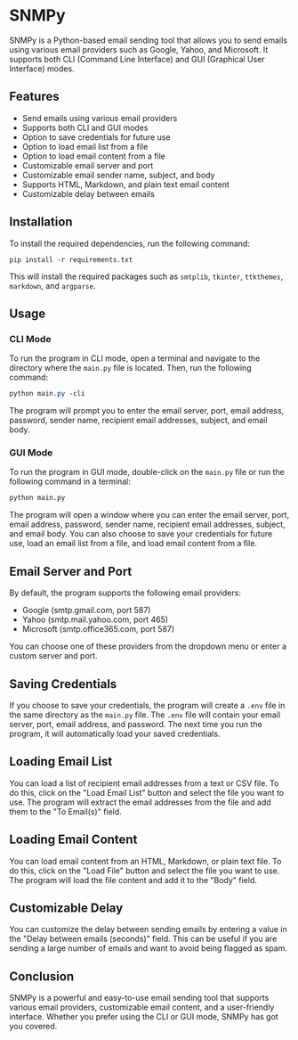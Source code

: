 # SNMPy

SNMPy is a Python-based email sending tool that allows you to send emails using various email providers such as Google, Yahoo, and Microsoft. It supports both CLI (Command Line Interface) and GUI (Graphical User Interface) modes.

## Features

* Send emails using various email providers
* Supports both CLI and GUI modes
* Option to save credentials for future use
* Option to load email list from a file
* Option to load email content from a file
* Customizable email server and port
* Customizable email sender name, subject, and body
* Supports HTML, Markdown, and plain text email content
* Customizable delay between emails

## Installation

To install the required dependencies, run the following command:

```
pip install -r requirements.txt
```

This will install the required packages such as `smtplib`, `tkinter`, `ttkthemes`, `markdown`, and `argparse`.

## Usage

### CLI Mode

To run the program in CLI mode, open a terminal and navigate to the directory where the `main.py` file is located. Then, run the following command:

```css
python main.py -cli
```

The program will prompt you to enter the email server, port, email address, password, sender name, recipient email addresses, subject, and email body.

### GUI Mode

To run the program in GUI mode, double-click on the `main.py` file or run the following command in a terminal:

```bash
python main.py
```

The program will open a window where you can enter the email server, port, email address, password, sender name, recipient email addresses, subject, and email body. You can also choose to save your credentials for future use, load an email list from a file, and load email content from a file.

## Email Server and Port

By default, the program supports the following email providers:

* Google (smtp.gmail.com, port 587)
* Yahoo (smtp.mail.yahoo.com, port 465)
* Microsoft (smtp.office365.com, port 587)

You can choose one of these providers from the dropdown menu or enter a custom server and port.

## Saving Credentials

If you choose to save your credentials, the program will create a `.env` file in the same directory as the `main.py` file. The `.env` file will contain your email server, port, email address, and password. The next time you run the program, it will automatically load your saved credentials.

## Loading Email List

You can load a list of recipient email addresses from a text or CSV file. To do this, click on the "Load Email List" button and select the file you want to use. The program will extract the email addresses from the file and add them to the "To Email(s)" field.

## Loading Email Content

You can load email content from an HTML, Markdown, or plain text file. To do this, click on the "Load File" button and select the file you want to use. The program will load the file content and add it to the "Body" field.

## Customizable Delay

You can customize the delay between sending emails by entering a value in the "Delay between emails (seconds)" field. This can be useful if you are sending a large number of emails and want to avoid being flagged as spam.

## Conclusion

SNMPy is a powerful and easy-to-use email sending tool that supports various email providers, customizable email content, and a user-friendly interface. Whether you prefer using the CLI or GUI mode, SNMPy has got you covered.